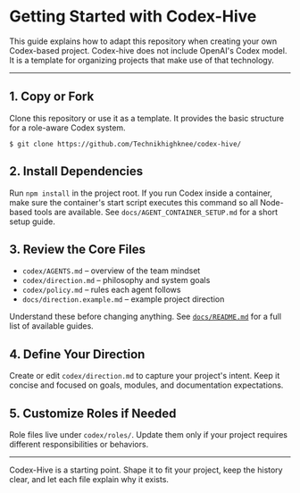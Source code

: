 # Getting Started with Codex-Hive

This guide explains how to adapt this repository when creating your own Codex-based project.
Codex-hive does not include OpenAI's Codex model. It is a template for organizing projects that make use of that technology.

---

## 1. Copy or Fork

Clone this repository or use it as a template. It provides the basic structure for a role-aware Codex system.

```
$ git clone https://github.com/Technikhighknee/codex-hive/
```

## 2. Install Dependencies

Run `npm install` in the project root. If you run Codex inside a
container, make sure the container's start script executes this command so
all Node-based tools are available. See
`docs/AGENT_CONTAINER_SETUP.md` for a short setup guide.

## 3. Review the Core Files

- `codex/AGENTS.md` – overview of the team mindset
- `codex/direction.md` – philosophy and system goals
- `codex/policy.md` – rules each agent follows
- `docs/direction.example.md` – example project direction

Understand these before changing anything. See [`docs/README.md`](README.md) for a full list of available guides.

## 4. Define Your Direction

Create or edit `codex/direction.md` to capture your project's intent. Keep it concise and focused on goals, modules, and documentation expectations.

## 5. Customize Roles if Needed

Role files live under `codex/roles/`. Update them only if your project requires different responsibilities or behaviors.

---

Codex-Hive is a starting point. Shape it to fit your project, keep the history clear, and let each file explain why it exists.
